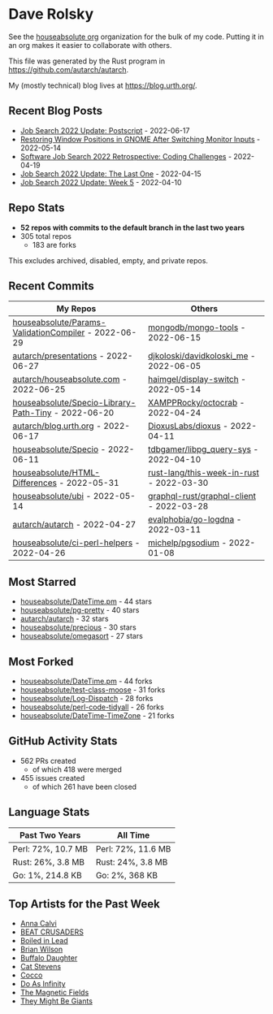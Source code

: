 
# Dave Rolsky

See the [houseabsolute org](/houseabsolute) organization for the bulk of my
code. Putting it in an org makes it easier to collaborate with others.

This file was generated by the Rust program in
https://github.com/autarch/autarch.

My (mostly technical) blog lives at https://blog.urth.org/.

## Recent Blog Posts

- [Job Search 2022 Update: Postscript](https://blog.urth.org/2022/06/17/job-search-2022-update-postscript/) - 2022-06-17
- [Restoring Window Positions in GNOME After Switching Monitor Inputs](https://blog.urth.org/2022/05/14/restoring-window-positions-in-gnome-after-switching-monitor-inputs/) - 2022-05-14
- [Software Job Search 2022 Retrospective: Coding Challenges](https://blog.urth.org/2022/04/19/software-job-search-2022-retrospective-coding-challenges/) - 2022-04-19
- [Job Search 2022 Update: The Last One](https://blog.urth.org/2022/04/15/job-search-2022-update-the-last-one/) - 2022-04-15
- [Job Search 2022 Update: Week 5](https://blog.urth.org/2022/04/10/job-search-2022-update-week-5/) - 2022-04-10


## Repo Stats
- **52 repos with commits to the default branch in the last two years**
- 305 total repos
  - 183 are forks

This excludes archived, disabled, empty, and private repos.

## Recent Commits
| My Repos | Others |
|----------|--------|
| [houseabsolute/Params-ValidationCompiler](https://github.com/houseabsolute/Params-ValidationCompiler) - 2022-06-29              | [mongodb/mongo-tools](https://github.com/mongodb/mongo-tools) - 2022-06-15                |
| [autarch/presentations](https://github.com/autarch/presentations) - 2022-06-27              | [djkoloski/davidkoloski_me](https://github.com/djkoloski/davidkoloski_me) - 2022-06-05                |
| [autarch/houseabsolute.com](https://github.com/autarch/houseabsolute.com) - 2022-06-25              | [haimgel/display-switch](https://github.com/haimgel/display-switch) - 2022-05-14                |
| [houseabsolute/Specio-Library-Path-Tiny](https://github.com/houseabsolute/Specio-Library-Path-Tiny) - 2022-06-20              | [XAMPPRocky/octocrab](https://github.com/XAMPPRocky/octocrab) - 2022-04-24                |
| [autarch/blog.urth.org](https://github.com/autarch/blog.urth.org) - 2022-06-17              | [DioxusLabs/dioxus](https://github.com/DioxusLabs/dioxus) - 2022-04-11                |
| [houseabsolute/Specio](https://github.com/houseabsolute/Specio) - 2022-06-11              | [tdbgamer/libpg_query-sys](https://github.com/tdbgamer/libpg_query-sys) - 2022-04-10                |
| [houseabsolute/HTML-Differences](https://github.com/houseabsolute/HTML-Differences) - 2022-05-31              | [rust-lang/this-week-in-rust](https://github.com/rust-lang/this-week-in-rust) - 2022-03-30                |
| [houseabsolute/ubi](https://github.com/houseabsolute/ubi) - 2022-05-14              | [graphql-rust/graphql-client](https://github.com/graphql-rust/graphql-client) - 2022-03-28                |
| [autarch/autarch](https://github.com/autarch/autarch) - 2022-04-27              | [evalphobia/go-logdna](https://github.com/evalphobia/go-logdna) - 2022-03-11                |
| [houseabsolute/ci-perl-helpers](https://github.com/houseabsolute/ci-perl-helpers) - 2022-04-26              | [michelp/pgsodium](https://github.com/michelp/pgsodium) - 2022-01-08                |


## Most Starred
- [houseabsolute/DateTime.pm](https://github.com/houseabsolute/DateTime.pm) - 44 stars
- [houseabsolute/pg-pretty](https://github.com/houseabsolute/pg-pretty) - 40 stars
- [autarch/autarch](https://github.com/autarch/autarch) - 32 stars
- [houseabsolute/precious](https://github.com/houseabsolute/precious) - 30 stars
- [houseabsolute/omegasort](https://github.com/houseabsolute/omegasort) - 27 stars


## Most Forked
- [houseabsolute/DateTime.pm](https://github.com/houseabsolute/DateTime.pm) - 44 forks
- [houseabsolute/test-class-moose](https://github.com/houseabsolute/test-class-moose) - 31 forks
- [houseabsolute/Log-Dispatch](https://github.com/houseabsolute/Log-Dispatch) - 28 forks
- [houseabsolute/perl-code-tidyall](https://github.com/houseabsolute/perl-code-tidyall) - 26 forks
- [houseabsolute/DateTime-TimeZone](https://github.com/houseabsolute/DateTime-TimeZone) - 21 forks


## GitHub Activity Stats
- 562 PRs created
  - of which 418 were merged
- 455 issues created
  - of which 261 have been closed

## Language Stats
| Past Two Years        | All Time                |
|-----------------------|-------------------------|
| Perl: 72%, 10.7 MB              | Perl: 72%, 11.6 MB                |
| Rust: 26%, 3.8 MB              | Rust: 24%, 3.8 MB                |
| Go: 1%, 214.8 KB              | Go: 2%, 368 KB                |


## Top Artists for the Past Week
* [Anna Calvi](https://musicbrainz.org/artist/462a9ce0-e1f3-4cbc-a21e-0998003d9386)
* [BEAT CRUSADERS](https://musicbrainz.org/artist/e8575463-1ef4-4fc7-8d63-b8b12fe3c13b)
* [Boiled in Lead](https://musicbrainz.org/artist/a22d7273-a0ec-4d1d-946b-6deede29886d)
* [Brian Wilson](https://musicbrainz.org/artist/634fe78e-fc6b-4b2a-ba83-c8c66e13a8aa)
* [Buffalo Daughter](https://musicbrainz.org/artist/c71ae637-cbc5-4f57-9c1a-38d691bd3c43)
* [Cat Stevens](https://musicbrainz.org/artist/e2345fdf-2be7-47c5-a6dd-be64353ad134)
* [Cocco](https://musicbrainz.org/artist/7f28f385-a591-4f66-80ea-a81a0f2abb54)
* [Do As Infinity](https://musicbrainz.org/artist/b128a994-2400-432d-b26a-8feede87daa8)
* [The Magnetic Fields](https://musicbrainz.org/artist/3ff72a59-f39d-411d-9f93-2d4a86413013)
* [They Might Be Giants](https://musicbrainz.org/artist/183d6ef6-e161-47ff-9085-063c8b897e97)

